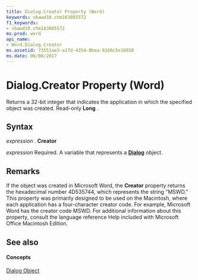 ```yaml
---
title: Dialog.Creator Property (Word)
keywords: vbawd10.chm163085572
f1_keywords:
- vbawd10.chm163085572
ms.prod: word
api_name:
- Word.Dialog.Creator
ms.assetid: 73551ae3-a17d-4354-8bea-9166c5e16928
ms.date: 06/08/2017
---
```



# Dialog.Creator Property (Word)

Returns a 32-bit integer that indicates the application in which the specified object was created. Read-only **Long** .


## Syntax

 _expression_ . **Creator**

 _expression_ Required. A variable that represents a **[Dialog](dialog-object-word.md)** object.


## Remarks

If the object was created in Microsoft Word, the **Creator** property returns the hexadecimal number 4D535744, which represents the string "MSWD." This property was primarily designed to be used on the Macintosh, where each application has a four-character creator code. For example, Microsoft Word has the creator code MSWD. For additional information about this property, consult the language reference Help included with Microsoft Office Macintosh Edition.


## See also


#### Concepts


[Dialog Object](dialog-object-word.md)

